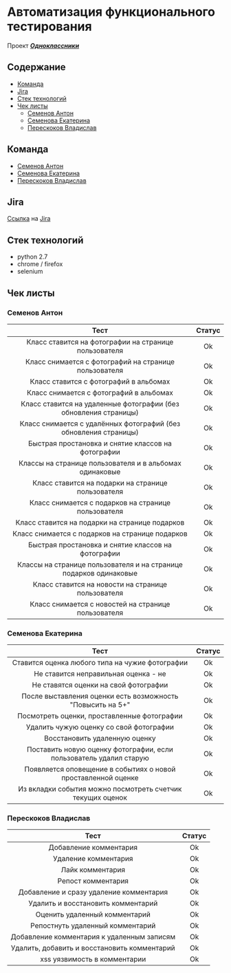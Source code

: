 # Автоматизация функционального тестирования

Проект [***Одноклассники***](https://www.ok.ru)

## Содержание
  - [Команда](#team)
  - [Jira](#jira)
  - [Стек технологий](#tech-stack)
  - [Чек листы](#check-lists)
    * [Семенов Антон](#check-lists-sa)
    * [Семенова Екатерина](#check-lists-se)
    * [Перескоков Владислав](#check-lists-vp)
   

<a name="team"></a>
## Команда
  - [Семенов Антон](https://github.com/J0kerPanda)
  - [Семенова Екатерина](https://github.com/SemenovaEkaterina)
  - [Перескоков Владислав](https://github.com/vladpereskokov)
  
<a name="jira"></a>
## Jira
[Ссылка](http://st-jira.tech-mail.ru/browse/PARK-82) на [Jira](https://ru.atlassian.com/software/jira)

<a name="tech-stack"></a>
## Стек технологий

  - python 2.7  
  - chrome / firefox
  - selenium  

<a name="check-lists"></a>
## Чек листы

<a name="check-lists-sa"></a>
### Семенов Антон

|                                Тест                               | Статус |
|:-----------------------------------------------------------------:|:------:|
|       Класс ставится на фотографии на странице пользователя       |   Ok   |
|       Класс снимается с фотографий на странице пользователя       |   Ok   |
|               Класс ставится с фотографий в альбомах              |   Ok   |
|              Класс снимается с фотографий в альбомах              |   Ok   |
|  Класс ставится на удаленные фотографии (без обновления страницы) |   Ok   |
|  Класс снимается с удалённых фотографий (без обновления страницы) |   Ok   |
|         Быстрая простановка и снятие классов на фотографии        |   Ok   |
|      Классы на странице пользователя и в альбомах одинаковые      |   Ok   |
|         Класс ставится на подарки на странице пользователя        |   Ok   |
|        Класс снимается с подарков на странице пользователя        |   Ok   |
|           Класс ставится на подарки на странице подарков          |   Ok   |
|          Класс снимается с подарков на странице подарков          |   Ok   |
|         Быстрая простановка и снятие классов на фотографии        |   Ok   |
| Классы на странице пользователя и на странице подарков одинаковые |   Ok   |
|         Класс ставится на новости на странице пользователя        |   Ok   |
|        Класс снимается с новостей на странице пользователя        |   Ok   |

<a name="check-lists-se"></a>
### Семенова Екатерина

|                                Тест                                | Статус |
|:------------------------------------------------------------------:|:------:|
|           Ставится оценка любого типа на чужие фотографии          |   Ok   |
|                Не ставится неправильная оценка - не                |   Ok   |
|                Не ставятся оценки на свой фотографии               |   Ok   |
|     После выставления оценки есть возможность "Повысить на 5+"     |   Ok   |
|             Посмотреть оценки, проставленные фотографии            |   Ok   |
|               Удалить чужую оценку со свой фотографии              |   Ok   |
|                    Восстановить удаленную оценку                   |   Ok   |
| Поставить новую оценку фотографии, если пользователь удалил старую |   Ok   |
|    Появляется оповещение в событиях о новой проставленной оценке   |   Ok   |
|     Из вкладки события можно посмотреть счетчик текущих оценок     |   Ok   |

<a name="check-lists-vp"></a>
### Перескоков Владислав

|                                Тест                               | Статус |
|:-----------------------------------------------------------------:|:------:|
|                       Добавление комментария                      |   Ok   |
|                        Удаление комментария                       |   Ok   |
|                          Лайк комментария                         |   Ok   |
|                         Репост комментария                        |   Ok   |
|              Добавление и сразу удаление комментария              |   Ok   |
|                 Удалить и восстановить комментарий                |   Ok   |
|                   Оценить удаленный комментарий                   |   Ok   |
|                  Репостнуть удаленный комментарий                 |   Ok   |
|             Добавление комментария к удаленным записям            |   Ok   |
|            Удалить, добавить и восстановить комментарий           |   Ok   |
|                    xss уязвимость в комментарии                   |   Ok   |
